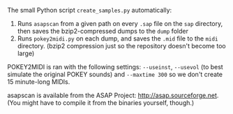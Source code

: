 The small Python script `create_samples.py` automatically:

1. Runs `asapscan` from a given path on every `.sap` file on the `sap` directory, then saves the bzip2-compressed dumps to the `dump` folder
2. Runs `pokey2midi.py` on each dump, and saves the `.mid` file to the `midi` directory. (bzip2 compression just so the repository doesn't become too large)

POKEY2MIDI is ran with the following settings: `--useinst`, `--usevol` (to best simulate the original POKEY sounds) and `--maxtime 300` so we don't create 15 minute-long MIDIs.

asapscan is available from the ASAP Project: http://asap.sourceforge.net. (You might have to compile it from the binaries yourself, though.)
